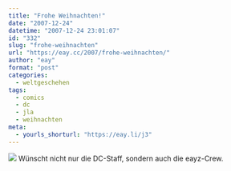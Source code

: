 ```yaml
---
title: "Frohe Weihnachten!"
date: "2007-12-24"
datetime: "2007-12-24 23:01:07"
id: "332"
slug: "frohe-weihnachten"
url: "https://eay.cc/2007/frohe-weihnachten/"
author: "eay"
format: "post"
categories:
  - weltgeschehen
tags:
  - comics
  - dc
  - jla
  - weihnachten
meta:
  - yourls_shorturl: "https://eay.li/j3"
---
```


![](/uploads/2007/dcchristmas.jpg) Wünscht nicht nur die DC-Staff, sondern auch die eayz-Crew.
